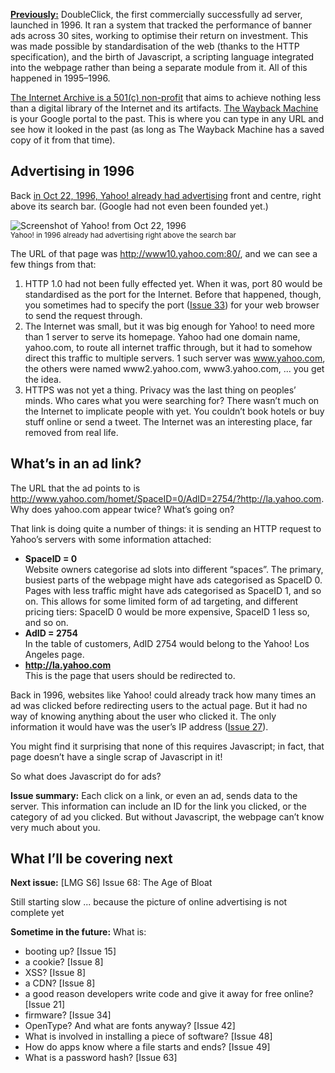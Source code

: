[**Previously:**](https://buttondown.email/laymansguide/archive/) DoubleClick, the first commercially successfully ad server, launched in 1996. It ran a system that tracked the performance of banner ads across 30 sites, working to optimise their return on investment. This was made possible by standardisation of the web (thanks to the HTTP specification), and the birth of Javascript, a scripting language integrated into the webpage rather than being a separate module from it. All of this happened in 1995–1996.

[The Internet Archive is a 501(c) non-profit](https://archive.org/about/) that aims to achieve nothing less than a digital library of the Internet and its artifacts. [The Wayback Machine](https://archive.org/web/) is your Google portal to the past. This is where you can type in any URL and see how it looked in the past (as long as The Wayback Machine has a saved copy of it from that time).

## Advertising in 1996

Back [in Oct 22, 1996, Yahoo! already had advertising](https://web.archive.org/web/19961022175643/http://www10.yahoo.com:80/) front and centre, right above its search bar. (Google had not even been founded yet.)

![Screenshot of Yahoo! from Oct 22, 1996](https://raw.githubusercontent.com/ngjunsiang/laymansguide/release/season6/issue067/issue067_01.png)<br />
<small>Yahoo! in 1996 already had advertising right above the search bar</small>

The URL of that page was http://www10.yahoo.com:80/, and we can see a few things from that:

1. HTTP 1.0 had not been fully effected yet. When it was, port 80 would be standardised as the port for the Internet. Before that happened, though, you sometimes had to specify the port ([Issue 33](https://buttondown.email/laymansguide/archive/lmg-s3-issue-33-port-numbers/)) for your web browser to send the request through.
2. The Internet was small, but it was big enough for Yahoo! to need more than 1 server to serve its homepage. Yahoo had one domain name, yahoo.com, to route all internet traffic through, but it had to somehow direct this traffic to multiple servers. 1 such server was www.yahoo.com, the others were named www2.yahoo.com, www3.yahoo.com, ... you get the idea.
3. HTTPS was not yet a thing. Privacy was the last thing on peoples’ minds. Who cares what you were searching for? There wasn’t much on the Internet to implicate people with yet. You couldn’t book hotels or buy stuff online or send a tweet. The Internet was an interesting place, far removed from real life.

## What’s in an ad link?

The URL that the ad points to is http://www.yahoo.com/homet/SpaceID=0/AdID=2754/?http://la.yahoo.com. Why does yahoo.com appear twice? What’s going on?

That link is doing quite a number of things: it is sending an HTTP request to Yahoo’s servers with some information attached:

- **SpaceID = 0**  
  Website owners categorise ad slots into different “spaces”. The primary, busiest parts of the webpage might have ads categorised as SpaceID 0. Pages with less traffic might have ads categorised as SpaceID 1, and so on. This allows for some limited form of ad targeting, and different pricing tiers: SpaceID 0 would be more expensive, SpaceID 1 less so, and so on.
- **AdID = 2754**  
  In the table of customers, AdID 2754 would belong to the Yahoo! Los Angeles page.
- **http://la.yahoo.com**  
  This is the page that users should be redirected to.

Back in 1996, websites like Yahoo! could already track how many times an ad was clicked before redirecting users to the actual page. But it had no way of knowing anything about the user who clicked it. The only information it would have was the user’s IP address ([Issue 27](https://buttondown.email/laymansguide/archive/lmg-s3-issue-27-what-is-an-ip-address/)).

You might find it surprising that none of this requires Javascript; in fact, that page doesn’t have a single scrap of Javascript in it!

So what does Javascript do for ads?

**Issue summary:** Each click on a link, or even an ad, sends data to the server. This information can include an ID for the link you clicked, or the category of ad you clicked. But without Javascript, the webpage can’t know very much about you.

## What I’ll be covering next

**Next issue:** [LMG S6] Issue 68: The Age of Bloat

Still starting slow ... because the picture of online advertising is not complete yet

**Sometime in the future:** What is:

- booting up? [Issue 15]
- a cookie? [Issue 8]
- XSS? [Issue 8]
- a CDN? [Issue 8]
- a good reason developers write code and give it away for free online? [Issue 21]
- firmware? [Issue 34]
- OpenType? And what are fonts anyway? [Issue 42]
- What is involved in installing a piece of software? [Issue 48]
- How do apps know where a file starts and ends? [Issue 49]
- What is a password hash? [Issue 63]
